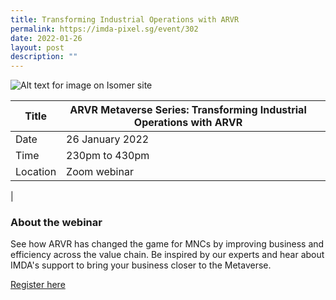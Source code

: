 ```yaml
---
title: Transforming Industrial Operations with ARVR
permalink: https://imda-pixel.sg/event/302
date: 2022-01-26
layout: post
description: ""
---
```

![Alt text for image on Isomer site](/images/transforming%20operations%20banner.png)

| Title | ARVR Metaverse Series: Transforming Industrial Operations with ARVR | | 
| -------- | -------- | --------|
| Date  | 26 January 2022  |
| Time  | 230pm to 430pm  |
| Location  | Zoom webinar  |
|

### About the webinar 

See how ARVR has changed the game for MNCs by improving business and efficiency across the value chain. Be inspired by our experts and hear about IMDA's support to bring your business closer to the Metaverse. 

[Register here](https://imda-pixel.sg/event/302)